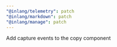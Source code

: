 ```yaml
---
"@inlang/telemetry": patch
"@inlang/markdown": patch
"@inlang/manage": patch
---
```


Add capture events to the copy component
